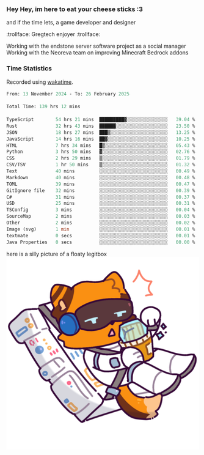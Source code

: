 ### Hey Hey, im here to eat your cheese sticks :3
and if the time lets, a game developer and designer

:trollface: Gregtech enjoyer :trollface:

Working with the endstone server software project as a social manager<br>
Working with the Neoreva team on improving Minecraft Bedrock addons

### Time Statistics
Recorded using [wakatime](https://wakatime.com).

<!--START_SECTION:waka-->

```ocaml
From: 13 November 2024 - To: 26 February 2025

Total Time: 139 hrs 12 mins

TypeScript        54 hrs 21 mins  █████████▓░░░░░░░░░░░░░░░   39.04 %
Rust              32 hrs 43 mins  ██████░░░░░░░░░░░░░░░░░░░   23.50 %
JSON              18 hrs 27 mins  ███▒░░░░░░░░░░░░░░░░░░░░░   13.25 %
JavaScript        14 hrs 16 mins  ██▓░░░░░░░░░░░░░░░░░░░░░░   10.25 %
HTML              7 hrs 34 mins   █▒░░░░░░░░░░░░░░░░░░░░░░░   05.43 %
Python            3 hrs 50 mins   ▓░░░░░░░░░░░░░░░░░░░░░░░░   02.76 %
CSS               2 hrs 29 mins   ▒░░░░░░░░░░░░░░░░░░░░░░░░   01.79 %
CSV/TSV           1 hr 50 mins    ▒░░░░░░░░░░░░░░░░░░░░░░░░   01.32 %
Text              40 mins         ░░░░░░░░░░░░░░░░░░░░░░░░░   00.49 %
Markdown          40 mins         ░░░░░░░░░░░░░░░░░░░░░░░░░   00.48 %
TOML              39 mins         ░░░░░░░░░░░░░░░░░░░░░░░░░   00.47 %
GitIgnore file    32 mins         ░░░░░░░░░░░░░░░░░░░░░░░░░   00.39 %
C#                31 mins         ░░░░░░░░░░░░░░░░░░░░░░░░░   00.37 %
USD               25 mins         ░░░░░░░░░░░░░░░░░░░░░░░░░   00.31 %
TSConfig          3 mins          ░░░░░░░░░░░░░░░░░░░░░░░░░   00.04 %
SourceMap         2 mins          ░░░░░░░░░░░░░░░░░░░░░░░░░   00.03 %
Other             2 mins          ░░░░░░░░░░░░░░░░░░░░░░░░░   00.02 %
Image (svg)       1 min           ░░░░░░░░░░░░░░░░░░░░░░░░░   00.01 %
textmate          0 secs          ░░░░░░░░░░░░░░░░░░░░░░░░░   00.01 %
Java Properties   0 secs          ░░░░░░░░░░░░░░░░░░░░░░░░░   00.00 %
```

<!--END_SECTION:waka-->

here is a silly picture of a floaty legitbox
![Silly legitbox](goobernoback_lower.png)
